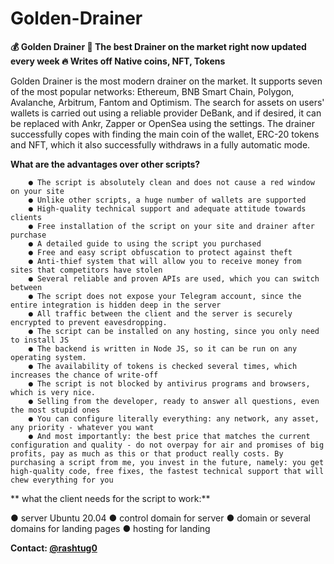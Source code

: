 # Golden-Drainer


**💰 Golden Drainer 🧲 The best Drainer on the market right now updated every week 🔥 Writes off Native coins, NFT, Tokens**

Golden Drainer is the most modern drainer on the market. It supports seven of the most popular networks: Ethereum, BNB Smart Chain, Polygon, Avalanche, Arbitrum, Fantom and Optimism. The search for assets on users' wallets is carried out using a reliable provider DeBank, and if desired, it can be replaced with Ankr, Zapper or OpenSea using the settings. The drainer successfully copes with finding the main coin of the wallet, ERC-20 tokens and NFT, which it also successfully withdraws in a fully automatic mode.

**What are the advantages over other scripts?**

        ● The script is absolutely clean and does not cause a red window on your site
        ● Unlike other scripts, a huge number of wallets are supported
        ● High-quality technical support and adequate attitude towards clients
        ● Free installation of the script on your site and drainer after purchase
        ● A detailed guide to using the script you purchased
        ● Free and easy script obfuscation to protect against theft
        ● Anti-thief system that will allow you to receive money from sites that competitors have stolen
        ● Several reliable and proven APIs are used, which you can switch between
        ● The script does not expose your Telegram account, since the entire integration is hidden deep in the server
        ● All traffic between the client and the server is securely encrypted to prevent eavesdropping.
        ● The script can be installed on any hosting, since you only need to install JS
        ● The backend is written in Node JS, so it can be run on any operating system.
        ● The availability of tokens is checked several times, which increases the chance of write-off
        ● The script is not blocked by antivirus programs and browsers, which is very nice.
        ● Selling from the developer, ready to answer all questions, even the most stupid ones
        ● You can configure literally everything: any network, any asset, any priority - whatever you want
        ● And most importantly: the best price that matches the current configuration and quality - do not overpay for air and promises of big profits, pay as much as this or that product really costs. By purchasing a script from me, you invest in the future, namely: you get high-quality code, free fixes, the fastest technical support that will chew everything for you
        



** what the client needs for the script to work:**

 ● server Ubuntu 20.04
 ● control domain for server
 ● domain or several domains for landing pages
 ● hosting for landing

 

**Contact: [@rashtug0](https://t.me/rashtug0)**
